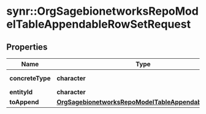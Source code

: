 # synr::OrgSagebionetworksRepoModelTableAppendableRowSetRequest


## Properties
Name | Type | Description | Notes
------------ | ------------- | ------------- | -------------
**concreteType** | **character** |  | [Enum: [org.sagebionetworks.repo.model.table.AppendableRowSetRequest]] 
**entityId** | **character** |  | [optional] 
**toAppend** | [**OrgSagebionetworksRepoModelTableAppendableRowSet**](org.sagebionetworks.repo.model.table.AppendableRowSet.md) |  | [optional] 



